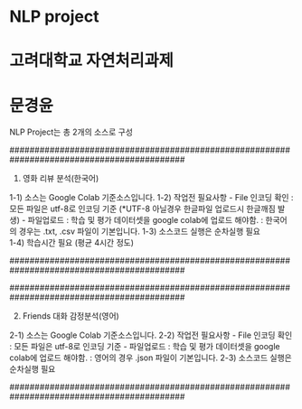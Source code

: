 # NLP project 
# 고려대학교 자연처리과제
# 문경윤


NLP Project는 총 2개의 소스로 구성

###########################################################################################
1. 영화 리뷰 분석(한국어)

  1-1) 소스는 Google Colab 기준소스입니다.
  1-2) 작업전 필요사항
    - File 인코딩 확인
      : 모든 파일은 utf-8로 인코딩 기준 (*UTF-8 아닐경우 한글파일 업로드시 한글깨짐 발생)
    - 파일업로드
	  : 학습 및 평가 데이터셋을 google colab에 업로드 해야함.
    : 한국어의 경우는 .txt, .csv 파일이 기본입니다.
  1-3) 소스코드 실행은 순차실행 필요  
  1-4) 학습시간 필요 (평균 4시간 정도)

###########################################################################################  
 

###########################################################################################

2. Friends 대화 감정분석(영어)

  2-1) 소스는 Google Colab 기준소스입니다.
  2-2) 작업전 필요사항
    - File 인코딩 확인
      : 모든 파일은 utf-8로 인코딩 기준
    - 파일업로드
	  : 학습 및 평가 데이터셋을 google colab에 업로드 해야함.
		: 영어의 경우 .json 파일이 기본입니다.
  2-3) 소스코드 실행은 순차실행 필요      

###########################################################################################
